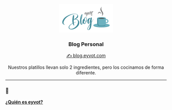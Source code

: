 <p align="center">
  <a href="https://blog.eyvot.com" aria-label="Ir a blog.eyvot.com" target=”_blank”>
    <img src="https://github.com/eyvotCodes/personal-blog/blob/master/blob/logo-repo-readme.webp?raw=true" alt="eyvot blog logo" width="170"/>
  </a>
</p>

<h3 align="center">Blog Personal</h3>
<p align="center">
  <a href="https://blog.eyvot.com" aria-label="Ir a blog.eyvot.com" target=”_blank”>✍️ blog.eyvot.com</a>
</p>
<p align="center">
  Nuestros platillos llevan solo 2 ingredientes, pero los cocinamos de forma diferente.
</p>

---

### 📌

<p align="">
  <a href="https://blog.eyvot.com/posts/quien-es-eyvot/" aria-label="Ir a ¿Quién es eyvot?" target=”_blank”>
    <strong>¿Quién es eyvot?</strong>
  </a>
</p>
